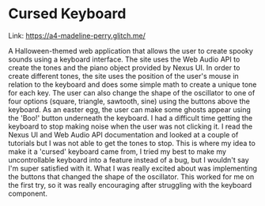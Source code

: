 # Cursed Keyboard

Link: https://a4-madeline-perry.glitch.me/

A Halloween-themed web application that allows the user to create spooky sounds using a keyboard interface. The site uses the Web Audio API to create the tones and the piano object provided by Nexus UI. In order to create different tones, the site uses the position of the user's mouse in relation to the keyboard and does some simple math to create a unique tone for each key. The user can also change the shape of the oscillator to one of four options (square, triangle, sawtooth, sine) using the buttons above the keyboard. As an easter egg, the user can make some ghosts appear using the 'Boo!' button underneath the keyboard. 
I had a difficult time getting the keyboard to stop making noise when the user was not clicking it. I read the Nexus UI and Web Audio API documentation and looked at a couple of tutorials but I was not able to get the tones to stop. This is where my idea to make it a 'cursed' keyboard came from, I tried my best to make my uncontrollable keyboard into a feature instead of a bug, but I wouldn't say I'm super satisfied with it. What I was really excited about was implementing the buttons that changed the shape of the oscillator. This worked for me on the first try, so it was really encouraging after struggling with the keyboard component.
